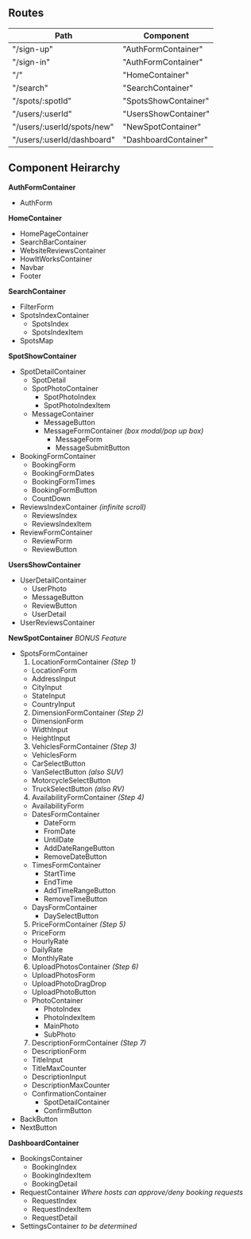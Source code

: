 ## Routes

|Path   | Component   |
|-------|-------------|
| "/sign-up" | "AuthFormContainer" |
| "/sign-in" | "AuthFormContainer" |
| "/" | "HomeContainer" |
| "/search" | "SearchContainer" |
| "/spots/:spotId" | "SpotsShowContainer" |
| "/users/:userId" | "UsersShowContainer" |
| "/users/:userId/spots/new" | "NewSpotContainer" |
| "/users/:userId/dashboard" | "DashboardContainer" |

## Component Heirarchy

**AuthFormContainer**
 - AuthForm

**HomeContainer**
 - HomePageContainer
  - SearchBarContainer
  - WebsiteReviewsContainer
  - HowItWorksContainer
 - Navbar
 - Footer

**SearchContainer**
- FilterForm
- SpotsIndexContainer
  - SpotsIndex
  - SpotsIndexItem
- SpotsMap

**SpotShowContainer**
- SpotDetailContainer
  - SpotDetail
  - SpotPhotoContainer
    - SpotPhotoIndex
    - SpotPhotoIndexItem
  - MessageContainer
    - MessageButton
    - MessageFormContainer _(box modal/pop up box)_
      - MessageForm
      - MessageSubmitButton
- BookingFormContainer
  - BookingForm
  - BookingFormDates
  - BookingFormTimes
  - BookingFormButton
  - CountDown
- ReviewsIndexContainer _(infinite scroll)_
  - ReviewsIndex
  - ReviewsIndexItem
- ReviewFormContainer
  - ReviewForm
  - ReviewButton

**UsersShowContainer**
- UserDetailContainer
  - UserPhoto
  - MessageButton
  - ReviewButton
  - UserDetail
- UserReviewsContainer

**NewSpotContainer** _BONUS Feature_
- SpotsFormContainer
  1. LocationFormContainer _(Step 1)_
    - LocationForm
    - AddressInput
    - CityInput
    - StateInput
    - CountryInput
  2. DimensionFormContainer _(Step 2)_
    - DimensionForm
    - WidthInput
    - HeightInput
  3. VehiclesFormContainer _(Step 3)_
    - VehiclesForm
    - CarSelectButton
    - VanSelectButton _(also SUV)_
    - MotorcycleSelectButton
    - TruckSelectButton _(also RV)_
  4. AvailabilityFormContainer _(Step 4)_
    - AvailabilityForm
    - DatesFormContainer
      - DateForm
      - FromDate
      - UntilDate
      - AddDateRangeButton
      - RemoveDateButton
    - TimesFormContainer
      - StartTime
      - EndTime
      - AddTimeRangeButton
      - RemoveTimeButton
    - DaysFormContainer
      - DaySelectButton
  5. PriceFormContainer _(Step 5)_
    - PriceForm
    - HourlyRate
    - DailyRate
    - MonthlyRate
  6. UploadPhotosContainer _(Step 6)_
    - UploadPhotosForm
    - UploadPhotoDragDrop
    - UploadPhotoButton
    - PhotoContainer
      - PhotoIndex
      - PhotoIndexItem
      - MainPhoto
      - SubPhoto
  7. DescriptionFormContainer _(Step 7)_
    - DescriptionForm
    - TitleInput
    - TitleMaxCounter
    - DescriptionInput
    - DescriptionMaxCounter
  - ConfirmationContainer
    - SpotDetailContainer
    - ConfirmButton
- BackButton
- NextButton

**DashboardContainer**
- BookingsContainer
  - BookingIndex
  - BookingIndexItem
  - BookingDetail
- RequestContainer _Where hosts can approve/deny booking requests_
  - RequestIndex
  - RequestIndexItem
  - RequestDetail
- SettingsContainer _to be determined_

